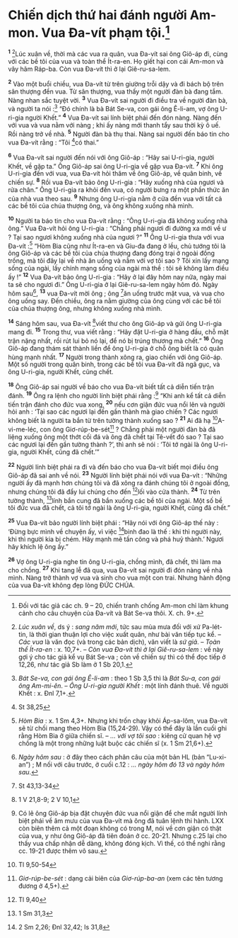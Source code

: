 # Chiến dịch thứ hai đánh người Am-mon. Vua Đa-vít phạm tội.[^1]
<sup><b>1</b></sup> [^2]Lúc xuân về, thời mà các vua ra quân, vua Đa-vít sai ông Giô-áp đi, cùng với các bề tôi của vua và toàn thể Ít-ra-en. Họ giết hại con cái Am-mon và vây hãm Ráp-ba. Còn vua Đa-vít thì ở lại Giê-ru-sa-lem.

<sup><b>2</b></sup> Vào một buổi chiều, vua Đa-vít từ trên giường trỗi dậy và đi bách bộ trên sân thượng đền vua. Từ sân thượng, vua thấy một người đàn bà đang tắm. Nàng nhan sắc tuyệt vời. <sup><b>3</b></sup> Vua Đa-vít sai người đi điều tra về người đàn bà, và người ta nói :[^3] “Đó chính là bà Bát Se-va, con gái ông Ê-li-am, vợ ông U-ri-gia người Khết.” <sup><b>4</b></sup> Vua Đa-vít sai lính biệt phái đến đón nàng. Nàng đến với vua và vua nằm với nàng ; khi ấy nàng mới thanh tẩy sau thời kỳ ô uế. Rồi nàng trở về nhà. <sup><b>5</b></sup> Người đàn bà thụ thai. Nàng sai người đến báo tin cho vua Đa-vít rằng : “Tôi [^1*]có thai.”

<sup><b>6</b></sup> Vua Đa-vít sai người đến nói với ông Giô-áp : “Hãy sai U-ri-gia, người Khết, về gặp ta.” Ông Giô-áp sai ông U-ri-gia về gặp vua Đa-vít. <sup><b>7</b></sup> Khi ông U-ri-gia đến với vua, vua Đa-vít hỏi thăm về ông Giô-áp, về quân binh, về chiến sự. <sup><b>8</b></sup> Rồi vua Đa-vít bảo ông U-ri-gia : “Hãy xuống nhà của ngươi và rửa chân.” Ông U-ri-gia ra khỏi đền vua, có người bưng ra một phần thức ăn của nhà vua theo sau. <sup><b>9</b></sup> Nhưng ông U-ri-gia nằm ở cửa đền vua với tất cả các bề tôi của chúa thượng ông, và ông không xuống nhà mình.

<sup><b>10</b></sup> Người ta báo tin cho vua Đa-vít rằng : “Ông U-ri-gia đã không xuống nhà ông.” Vua Đa-vít hỏi ông U-ri-gia : “Chẳng phải ngươi đi đường xa mới về ư ? Tại sao ngươi không xuống nhà của ngươi ?” <sup><b>11</b></sup> Ông U-ri-gia thưa với vua Đa-vít :[^4] “Hòm Bia cũng như Ít-ra-en và Giu-đa đang ở lều, chủ tướng tôi là ông Giô-áp và các bề tôi của chúa thượng đang đóng trại ở ngoài đồng trống, mà tôi đây lại về nhà ăn uống và nằm với vợ tôi sao ? Tôi xin lấy mạng sống của ngài, lấy chính mạng sống của ngài mà thề : tôi sẽ không làm điều ấy !” <sup><b>12</b></sup> Vua Đa-vít bảo ông U-ri-gia : “Hãy ở lại đây hôm nay nữa, ngày mai ta sẽ cho ngươi đi.” Ông U-ri-gia ở lại Giê-ru-sa-lem ngày hôm đó. Ngày hôm sau[^5], <sup><b>13</b></sup> vua Đa-vít mời ông ; ông [^2*]ăn uống trước mặt vua, và vua cho ông uống say. Đến chiều, ông ra nằm giường của ông cùng với các bề tôi của chúa thượng ông, nhưng không xuống nhà mình.

<sup><b>14</b></sup> Sáng hôm sau, vua Đa-vít [^3*]viết thư cho ông Giô-áp và gửi ông U-ri-gia mang đi. <sup><b>15</b></sup> Trong thư, vua viết rằng : “Hãy đặt U-ri-gia ở hàng đầu, chỗ mặt trận nặng nhất, rồi rút lui bỏ nó lại, để nó bị trúng thương mà chết.” <sup><b>16</b></sup> Ông Giô-áp đang thám sát thành liền để ông U-ri-gia ở chỗ ông biết là có quân hùng mạnh nhất. <sup><b>17</b></sup> Người trong thành xông ra, giao chiến với ông Giô-áp. Một số người trong quân binh, trong các bề tôi vua Đa-vít đã ngã gục, và ông U-ri-gia, người Khết, cũng chết.

<sup><b>18</b></sup> Ông Giô-áp sai người về báo cho vua Đa-vít biết tất cả diễn tiến trận đánh. <sup><b>19</b></sup> Ông ra lệnh cho người lính biệt phái rằng :[^6] “Khi anh kể tất cả diễn tiến trận đánh cho đức vua xong, <sup><b>20</b></sup> nếu cơn giận đức vua nổi lên và người hỏi anh : ‘Tại sao các ngươi lại đến gần thành mà giao chiến ? Các ngươi không biết là người ta bắn từ trên tường thành xuống sao ? <sup><b>21</b></sup> Ai đã hạ [^4*]A-vi-me-léc, con ông Giơ-rúp-be-sét[^7] ? Chẳng phải một người đàn bà đã liệng xuống ông một thớt cối đá và ông đã chết tại Tê-vết đó sao ? Tại sao các ngươi lại đến gần tường thành ?’, thì anh sẽ nói : ‘Tôi tớ ngài là ông U-ri-gia, người Khết, cũng đã chết.’”

<sup><b>22</b></sup> Người lính biệt phái ra đi và đến báo cho vua Đa-vít biết mọi điều ông Giô-áp đã sai anh về nói. <sup><b>23</b></sup> Người lính biệt phái nói với vua Đa-vít : “Những người ấy đã mạnh hơn chúng tôi và đã xông ra đánh chúng tôi ở ngoài đồng, nhưng chúng tôi đã đẩy lui chúng cho đến [^5*]lối vào cửa thành. <sup><b>24</b></sup> Từ trên tường thành, [^6*]lính bắn cung đã bắn xuống các bề tôi của ngài. Một số bề tôi đức vua đã chết, cả tôi tớ ngài là ông U-ri-gia, người Khết, cũng đã chết.”

<sup><b>25</b></sup> Vua Đa-vít bảo người lính biệt phái : “Hãy nói với ông Giô-áp thế này : ‘Đừng bực mình về chuyện ấy, vì việc [^7*]binh đao là thế : khi thì người này, khi thì người kia bị chém. Hãy mạnh mẽ tấn công và phá huỷ thành.’ Ngươi hãy khích lệ ông ấy.”

<sup><b>26</b></sup> Vợ ông U-ri-gia nghe tin ông U-ri-gia, chồng mình, đã chết, thì làm ma cho chồng. <sup><b>27</b></sup> Khi tang lễ đã qua, vua Đa-vít sai người đi đón nàng về nhà mình. Nàng trở thành vợ vua và sinh cho vua một con trai. Nhưng hành động của vua Đa-vít không đẹp lòng ĐỨC CHÚA.

[^1]: Đối với tác giả các ch. 9 – 20, chiến tranh chống Am-mon chỉ làm khung cảnh cho câu chuyện của Đa-vít và Bát Se-va thôi. X. ch. 9+.
[^2]: <i>Lúc xuân về</i>, ds ý : <i>sang năm mới</i>, tức sau mùa mưa đối với xứ Pa-lét-tin, là thời gian thuận lợi cho việc xuất quân, như bài văn tiếp tục kể. – <i>Các vua</i> là văn đọc (và trong các bản dịch), văn viết là <i>sứ giả</i>. – <i>Toàn thể Ít-ra-en</i> : x. 10,7+. – <i>Còn vua Đa-vít thì ở lại Giê-ru-sa-lem</i> : vế này gợi ý cho tác giả kể vụ Bát Se-va ; còn về chiến sự thì có thể đọc tiếp ở 12,26, như tác giả Sb làm ở 1 Sb 20,1.
[^3]: <i>Bát Se-va, con gái ông Ê-li-am</i> : theo 1 Sb 3,5 thì là <i>Bát Su-a, con gái ông Am-mi-ên</i>. – <i>Ông U-ri-gia người Khết</i> : một lính đánh thuê. Về người Khết : x. Đnl 7,1+.
[^4]: <i>Hòm Bia</i> : x. 1 Sm 4,3+. Nhưng khi trốn chạy khỏi Áp-sa-lôm, vua Đa-vít sẽ từ chối mang theo Hòm Bia (15,24-29). Vậy có thể đây là lần cuối ghi rằng Hòm Bia ở giữa chiến sĩ. – <i>... với vợ tôi sao</i> : kiêng cử quan hệ vợ chồng là một trong những luật buộc các chiến sĩ (x. 1 Sm 21,6+).
[^5]: <i>Ngày hôm sau</i> : ở đây theo cách phân câu của một bản HL (bản “Lu-xi-an”) ; M nối với câu trước, ở cuối c.12 : <i>... ngày hôm đó 13 và ngày hôm sau</i>.
[^6]: Có lẽ ông Giô-áp bịa đặt chuyện đức vua nổi giận để che mắt người lính biệt phái về âm mưu của vua Đa-vít mà ông đã tuân lệnh thi hành. LXX còn biên thêm cả một đoạn không có trong M, nói về cơn giận có thật của vua, y như ông Giô-áp đã tiên đoán ở cc. 20-21. Nhưng c.25 lại cho thấy vua chấp nhận dễ dàng, không đóng kịch. Vì thế, có thể nghi rằng cc. 19-21 được thêm vô sau.
[^7]: <i>Giơ-rúp-be-sét</i> : dạng cải biên của <i>Giơ-rúp-ba-an</i> (xem các tên tương đương ở 4,5+).
[^1*]: St 38,25
[^2*]: St 43,13-34
[^3*]: 1 V 21,8-9; 2 V 10,1
[^4*]: Tl 9,50-54
[^5*]: Tl 9,40
[^6*]: 1 Sm 31,3
[^7*]: 2 Sm 2,26; Đnl 32,42; Is 31,8
